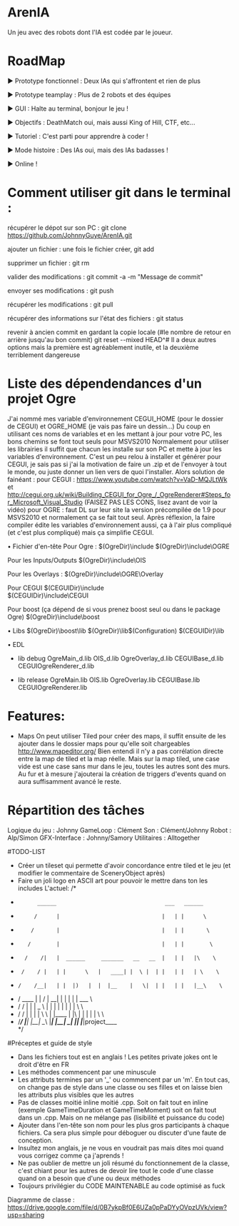 # ArenIA
Un jeu avec des robots dont l'IA est codée par le joueur.

# RoadMap

► Prototype fonctionnel : Deux IAs qui s'affrontent et rien de plus

► Prototype teamplay : Plus de 2 robots et des équipes

► GUI : Halte au terminal, bonjour le jeu !

► Objectifs : DeathMatch oui, mais aussi King of Hill, CTF, etc...

► Tutoriel : C'est parti pour apprendre à coder !

► Mode histoire : Des IAs oui, mais des IAs badasses !

► Online !

# Comment utiliser git dans le terminal :

récupérer le dépot sur son PC :
	git clone https://github.com/JohnnyGuye/ArenIA.git

ajouter un fichier :
une fois le fichier créer,
	git add <nomFichier>
	
supprimer un fichier :
	git rm <nomFichier>
	
valider des modifications :
	git commit -a -m "Message de commit"
	
envoyer ses modifications :
	git push
	
récupérer les modifications :
	git pull
	
récupérer des informations sur l'état des fichiers :
	git status

revenir à ancien commit
en gardant la copie locale (#le nombre de retour en arrière jusqu'au bon commit)
	git reset --mixed HEAD^# 
Il a deux autres options mais la première est agréablement inutile, et la deuxième terriblement dangereuse

# Liste des dépendendances d'un projet Ogre

J'ai nommé mes variable d'environnement CEGUI_HOME (pour le dossier de CEGUI) et OGRE_HOME (je vais pas faire un dessin...)
Du coup en utilisant ces noms de variables et en les mettant à jour pour votre PC, les bons chemins se font tout seuls pour MSVS2010
Normalement pour utiliser les librairies il suffit que chacun les installe sur son PC et mette à jour les variables d'environnement. C'est un peu relou à installer et générer pour CEGUI, je sais pas si j'ai la motivation de faire un .zip et de l'envoyer à tout le monde, ou juste donner un lien vers de quoi l'installer. Alors solution de fainéant :
pour CEGUI : https://www.youtube.com/watch?v=VaD-MQJLtWk et http://cegui.org.uk/wiki/Building_CEGUI_for_Ogre_/_OgreRenderer#Steps_for_Microsoft_Visual_Studio (FAISEZ PAS LES CONS, lisez avant de voir la vidéo)
pour OGRE : faut DL sur leur site la version précompilée de 1.9 pour MSVS2010 et normalement ça se fait tout seul.
Après réflexion, la faire compiler édite les variables d'environnement aussi, ça à l'air plus compliqué (et c'est plus compliqué) mais ça simplifie CEGUI.

• Fichier d'en-tête
Pour Ogre :
$(OgreDir)\include
$(OgreDir)\include\OGRE

Pour les Inputs/Outputs
$(OgreDir)\include\OIS

Pour les Overlays :
$(OgreDir)\include\OGRE\Overlay

Pour CEGUI
$(CEGUIDir)\include\
$(CEGUIDir)\include\CEGUI

Pour boost (ça dépend de si vous prenez boost seul ou dans le package Ogre)
$(OgreDir)\include\boost 

• Libs
$(OgreDir)\boost\lib
$(OgreDir)\lib\$(Configuration)
$(CEGUIDir)\lib

• EDL
- lib debug
OgreMain_d.lib
OIS_d.lib
OgreOverlay_d.lib
CEGUIBase_d.lib
CEGUIOgreRenderer_d.lib

- lib release
OgreMain.lib
OIS.lib
OgreOverlay.lib
CEGUIBase.lib
CEGUIOgreRenderer.lib

# Features:

- Maps
On peut utiliser Tiled pour créer des maps, il suffit ensuite de les ajouter dans le dossier maps pour qu'elle soit chargeables
http://www.mapeditor.org/
Bien entendi il n'y a pas corrélation directe entre la map de tiled et la map réelle. Mais sur la map tiled, une case vide est une case sans mur dans le jeu, toutes les autres sont des murs. Au fur et à mesure j'ajouterai la création de triggers d'events quand on aura suffisamment avancé le reste.

# Répartition des tâches

Logique du jeu : Johnny
GameLoop : Clément
Son : Clément/Johnny
Robot : Alp/Simon
GFX-Interface : Johnny/Samory
Utilitaires : Alltogether

#TODO-LIST

- Créer un tileset qui permette d'avoir concordance entre tiled et le jeu (et modifier le commentaire de SceneryObject après)
- Faire un joli logo en ASCII art pour pouvoir le mettre dans ton les includes
L'actuel:
/*
*           ______                                  ___   ______
*          /      |                                |   | |      \
*         /       |                                |   | |       \
*        /        |                                |   | |        \
*       /    /|   |  ______     _______   __   __  |   | |   |\    \
*      /    / |   | |      \   |   ____| |  \ |  | |   | |   | \    \
*     /    /__|   | |  |)   |  |  |__    |   \|  | |   | |   |__\    \
*    /    ____    | |      /   |   __|   |       | |   | |    ___     \
*   /    /    |   | |   _  \   |  |      |       | |   | |   |    \    \
*  /    /     |   | |  | \  \  |  |____  |  |\   | |   | |   |     \    \
* /____/      |___| |__|  \__\ |_______| |__| \__| |___| |___|project____\
*/

#Préceptes et guide de style
- Dans les fichiers tout est en anglais ! Les petites private jokes ont le droit d'être en FR
- Les méthodes commencent par une minuscule
- Les attributs termines par un '_' ou commencent par un 'm'. En tout cas, on change pas de style dans une classe ou ses filles et on laisse bien les attributs plus visibles que les autres
- Pas de classes moitié inline moitié .cpp. Soit on fait tout en inline (exemple GameTimeDuration et GameTimeMoment) soit on fait tout dans un .cpp. Mais on ne mélange pas (lisibilité et puissance du code)
- Ajouter dans l'en-tête son nom pour les plus gros participants à chaque fichiers. Ca sera plus simple pour déboguer ou discuter d'une faute de conception.
- Insultez mon anglais, je ne vous en voudrait pas mais dites moi quand vous corrigez comme ça j'aprends !
- Ne pas oublier de mettre un joli résumé du fonctionnement de la classe, c'est chiant pour les autres de devoir lire tout le code d'une classe quand on a besoin que d'une ou deux méthodes
- Toujours privilégier du CODE MAINTENABLE au code optimisé as fuck

Diagramme de classe : https://drive.google.com/file/d/0B7ykpBf0E6UZa0pPaDYyOVpzUVk/view?usp=sharing
